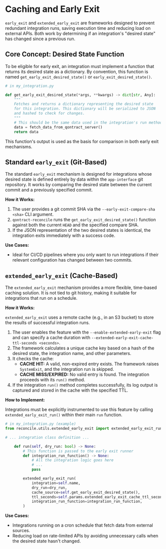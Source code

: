# Caching and Early Exit

`early_exit` and `extended_early_exit` are frameworks designed to prevent redundant integration runs, saving execution time and reducing load on external APIs. Both work by determining if an integration's "desired state" has changed since a previous run.

## Core Concept: Desired State Function

To be eligible for early exit, an integration must implement a function that returns its desired state as a dictionary. By convention, this function is named `get_early_exit_desired_state()` or `early_exit_desired_state()`.

```python
# in my_integration.py

def get_early_exit_desired_state(*args, **kwargs) -> dict[str, Any]:
    """
    Fetches and returns a dictionary representing the desired state
    for this integration. This dictionary will be serialized to JSON
    and hashed to check for changes.
    """
    # This should be the same data used in the integration's run method.
    data = fetch_data_from_qontract_server()
    return data
```

This function's output is used as the basis for comparison in both early exit mechanisms.

## Standard `early_exit` (Git-Based)

The standard `early_exit` mechanism is designed for integrations whose desired state is defined entirely by data within the `app-interface` git repository. It works by comparing the desired state between the current commit and a previously specified commit.

**How it Works:**

1.  The user provides a git commit SHA via the `--early-exit-compare-sha <sha>` CLI argument.
2.  `qontract-reconcile` runs the `get_early_exit_desired_state()` function against both the current `HEAD` and the specified compare SHA.
3.  If the JSON representation of the two desired states is identical, the integration exits immediately with a success code.

**Use Cases:**

-   Ideal for CI/CD pipelines where you only want to run integrations if their relevant configuration has changed between two commits.

## `extended_early_exit` (Cache-Based)

The `extended_early_exit` mechanism provides a more flexible, time-based caching solution. It is not tied to git history, making it suitable for integrations that run on a schedule.

**How it Works:**

`extended_early_exit` uses a remote cache (e.g., in an S3 bucket) to store the results of successful integration runs.

1.  The user enables the feature with the `--enable-extended-early-exit` flag and can specify a cache duration with `--extended-early-exit-cache-ttl-seconds <seconds>`.
2.  The framework calculates a unique cache key based on a hash of the desired state, the integration name, and other parameters.
3.  It checks the cache:
    -   **CACHE HIT:** A valid, non-expired entry exists. The framework raises `SystemExit`, and the integration run is skipped.
    -   **CACHE MISS/EXPIRED:** No valid entry is found. The integration proceeds with its `run()` method.
4.  If the integration `run()` method completes successfully, its log output is captured and stored in the cache with the specified TTL.

**How to Implement:**

Integrations must be explicitly instrumented to use this feature by calling `extended_early_exit_run()` within their main `run` function.

```python
# in my_integration.py (example)
from reconcile.utils.extended_early_exit import extended_early_exit_run

# ... integration class definition ...

    def run(self, dry_run: bool) -> None:
        # This function is passed to the early exit runner
        def integration_run_function() -> None:
            # All the integration logic goes here
            # ...
            pass

        extended_early_exit_run(
            integration=self.name,
            dry_run=dry_run,
            cache_source=self.get_early_exit_desired_state(),
            ttl_seconds=self.params.extended_early_exit_cache_ttl_seconds,
            integration_run_function=integration_run_function,
        )
```

**Use Cases:**

-   Integrations running on a cron schedule that fetch data from external sources.
-   Reducing load on rate-limited APIs by avoiding unnecessary calls when the desired state hasn't changed.
